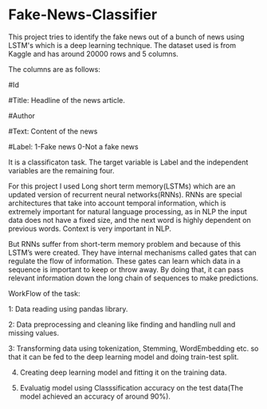 # Fake-News-Classifier

This project tries to identify the fake news out of a bunch of news using LSTM's which is a deep learning technique. 
The dataset used is from Kaggle and has around 20000 rows and 5 columns. 

The columns are as follows:

#Id                                                                                                                                                         

#Title: Headline of the news article.

#Author 

#Text: Content of the news

#Label: 1-Fake news
        0-Not a fake news
        
It is a classificaton task. The target variable is Label and the independent variables are the remaining four.

For this project I used Long short term memory(LSTMs) which are an updated version of recurrent neural networks(RNNs). RNNs are special architectures that take into account temporal information, which is extremely important for natural language processing, as in NLP the input data does not have a fixed size, and the next word is highly dependent on previous words. Context is very important in NLP.

But RNNs suffer from short-term memory problem and because of this LSTM’s were created. They have internal mechanisms called gates that can regulate the flow of information. These gates can learn which data in a sequence is important to keep or throw away. By doing that, it can pass relevant information down the long chain of sequences to make predictions.

WorkFlow of the task:

1: Data reading using pandas library.

2: Data preprocessing and cleaning like finding and handling null and missing values.

3: Transforming data using tokenization, Stemming, WordEmbedding etc. so that it can be fed to the deep learning model and doing train-test split.

4. Creating deep learning model and fitting it on the training data.

5. Evaluatig model using Classsification accuracy on the test data(The model achieved an accuracy of around 90%).
